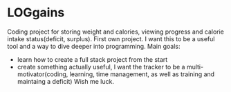 # LOGgains
Coding project for storing weight and calories, viewing progress and calorie intake status(deficit, surplus).
First own project. I want this to be a useful tool and a way to dive deeper into programming.
Main goals:
- learn how to create a full stack project from the start
- create something actually useful, I want the tracker to be a multi-motivator(coding, learning, time management, as well as training and maintaing a deficit)
Wish me luck.
